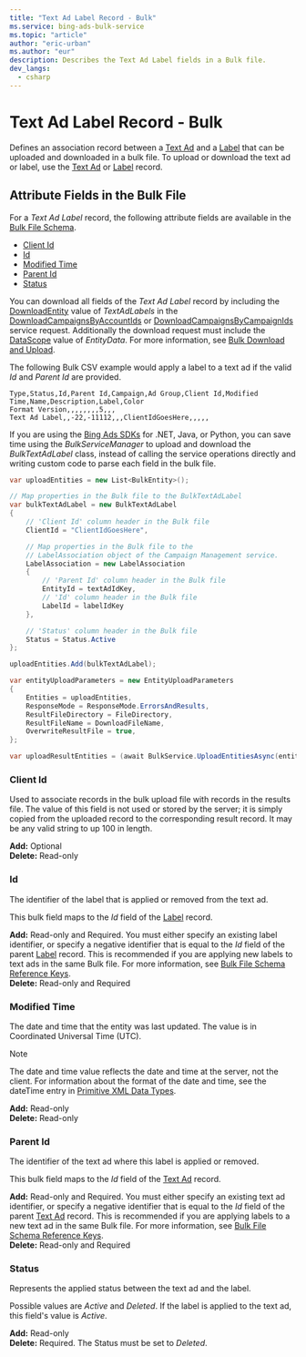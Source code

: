 ```yaml
---
title: "Text Ad Label Record - Bulk"
ms.service: bing-ads-bulk-service
ms.topic: "article"
author: "eric-urban"
ms.author: "eur"
description: Describes the Text Ad Label fields in a Bulk file.
dev_langs:
  - csharp
---
```

# Text Ad Label Record - Bulk
Defines an association record between a [Text Ad](../bulk-service/text-ad.md) and a [Label](../bulk-service/label.md) that can be uploaded and downloaded in a bulk file. To upload or download the text ad or label, use the [Text Ad](../bulk-service/text-ad.md) or [Label](../bulk-service/label.md) record.

## <a name="entitydata"></a>Attribute Fields in the Bulk File
For a *Text Ad Label* record, the following attribute fields are available in the [Bulk File Schema](../bulk-service/bulk-file-schema.md). 

- [Client Id](#clientid)
- [Id](#id)
- [Modified Time](#modifiedtime)
- [Parent Id](#parentid)
- [Status](#status)

You can download all fields of the *Text Ad Label* record by including the [DownloadEntity](../bulk-service/downloadentity.md) value of *TextAdLabels* in the [DownloadCampaignsByAccountIds](../bulk-service/downloadcampaignsbyaccountids.md) or [DownloadCampaignsByCampaignIds](../bulk-service/downloadcampaignsbycampaignids.md) service request. Additionally the download request must include the [DataScope](../bulk-service/datascope.md) value of *EntityData*. For more information, see [Bulk Download and Upload](../guides/bulk-download-upload.md).

The following Bulk CSV example would apply a label to a text ad if the valid *Id* and *Parent Id* are provided. 

```csv
Type,Status,Id,Parent Id,Campaign,Ad Group,Client Id,Modified Time,Name,Description,Label,Color
Format Version,,,,,,,,5,,,
Text Ad Label,,-22,-11112,,,ClientIdGoesHere,,,,,
```

If you are using the [Bing Ads SDKs](../guides/client-libraries.md) for .NET, Java, or Python, you can save time using the *BulkServiceManager* to upload and download the *BulkTextAdLabel* class, instead of calling the service operations directly and writing custom code to parse each field in the bulk file. 


```csharp
var uploadEntities = new List<BulkEntity>();

// Map properties in the Bulk file to the BulkTextAdLabel
var bulkTextAdLabel = new BulkTextAdLabel
{
    // 'Client Id' column header in the Bulk file
    ClientId = "ClientIdGoesHere",

    // Map properties in the Bulk file to the 
    // LabelAssociation object of the Campaign Management service.
    LabelAssociation = new LabelAssociation
    {
        // 'Parent Id' column header in the Bulk file
        EntityId = textAdIdKey,
        // 'Id' column header in the Bulk file
        LabelId = labelIdKey
    },

    // 'Status' column header in the Bulk file
    Status = Status.Active
};

uploadEntities.Add(bulkTextAdLabel);

var entityUploadParameters = new EntityUploadParameters
{
    Entities = uploadEntities,
    ResponseMode = ResponseMode.ErrorsAndResults,
    ResultFileDirectory = FileDirectory,
    ResultFileName = DownloadFileName,
    OverwriteResultFile = true,
};

var uploadResultEntities = (await BulkService.UploadEntitiesAsync(entityUploadParameters)).ToList();
```

### <a name="clientid"></a>Client Id
Used to associate records in the bulk upload file with records in the results file. The value of this field is not used or stored by the server; it is simply copied from the uploaded record to the corresponding result record. It may be any valid string to up 100 in length.

**Add:** Optional  
**Delete:** Read-only  

### <a name="id"></a>Id
The identifier of the label that is applied or removed from the text ad.

This bulk field maps to the *Id* field of the [Label](../bulk-service/label.md) record. 

**Add:** Read-only and Required. You must either specify an existing label identifier, or specify a negative identifier that is equal to the *Id* field of the parent [Label](../bulk-service/label.md) record. This is recommended if you are applying new labels to text ads in the same Bulk file. For more information, see [Bulk File Schema Reference Keys](~/bulk-service/bulk-file-schema.md#referencekeys).  
**Delete:** Read-only and Required  

### <a name="modifiedtime"></a>Modified Time
The date and time that the entity was last updated. The value is in Coordinated Universal Time (UTC).

> [!NOTE]
> The date and time value reflects the date and time at the server, not the client. For information about the format of the date and time, see the dateTime entry in [Primitive XML Data Types](https://go.microsoft.com/fwlink/?linkid=859198).

**Add:** Read-only  
**Delete:** Read-only  

### <a name="parentid"></a>Parent Id
The identifier of the text ad where this label is applied or removed.
	
This bulk field maps to the *Id* field of the [Text Ad](../bulk-service/text-ad.md) record. 

**Add:** Read-only and Required. You must either specify an existing text ad identifier, or specify a negative identifier that is equal to the *Id* field of the parent [Text Ad](../bulk-service/text-ad.md) record. This is recommended if you are applying labels to a new text ad in the same Bulk file. For more information, see [Bulk File Schema Reference Keys](~/bulk-service/bulk-file-schema.md#referencekeys).  
**Delete:** Read-only and Required  

### <a name="status"></a>Status
Represents the applied status between the text ad and the label. 

Possible values are *Active* and *Deleted*. If the label is applied to the text ad, this field's value is *Active*.

**Add:** Read-only  
**Delete:** Required. The Status must be set to *Deleted*. 
